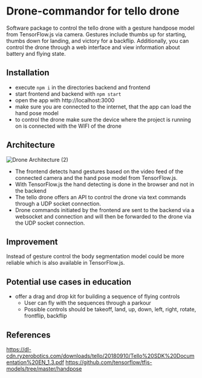 # Drone-commandor for tello drone
Software package to control the tello drone with a gesture handpose model from TensorFlow.js via camera. Gestures include thumbs up for starting, thumbs down for landing, and victory for a backflip. Additionally, you can control the drone through a web interface and view information about battery and flying state.

## Installation
- execute `npm i` in the directories backend and frontend
- start frontend and backend with `npm start`
- open the app with http://localhost:3000
- make sure you are connected to the internet, that the app can load the hand pose model
- to control the drone make sure the device where the project is running on is connected with the WIFI of the drone

## Architecture
![Drone Architecture (2)](https://user-images.githubusercontent.com/18613510/130760587-59282b9b-54a0-493a-8c55-3a8897760750.jpg)
- The frontend detects hand gestures based on the video feed of the connected camera and the hand pose model from TensorFlow.js.
- With TensorFlow.js the hand detecting is done in the browser and not in the backend
- The tello drone offers an API to control the drone via text commands through a UDP socket connection.
- Drone commands initiated by the frontend are sent to the backend via a websocket and connection and will then be forwarded to the drone via the UDP socket connection.


## Improvement
Instead of gesture control the body segmentation model could be more reliable which is also available in TensorFlow.js.

## Potential use cases in education
- offer a drag and drop kit for building a sequence of flying controls
  - User can fly with the sequences through a parkour
  - Possible controls should be takeoff, land, up, down, left, right, rotate, frontflip, backflip


## References

https://dl-cdn.ryzerobotics.com/downloads/tello/20180910/Tello%20SDK%20Documentation%20EN_1.3.pdf
https://github.com/tensorflow/tfjs-models/tree/master/handpose



